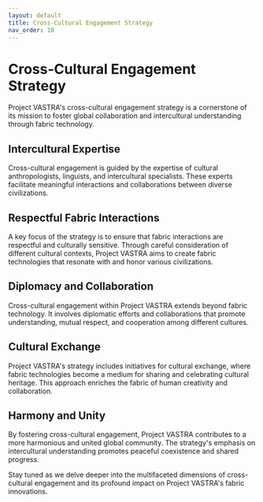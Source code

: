```yaml
---
layout: default
title: Cross-Cultural Engagement Strategy
nav_order: 10
---
```


# Cross-Cultural Engagement Strategy

Project VASTRA's cross-cultural engagement strategy is a cornerstone of its mission to foster global collaboration and intercultural understanding through fabric technology.

## Intercultural Expertise

Cross-cultural engagement is guided by the expertise of cultural anthropologists, linguists, and intercultural specialists. These experts facilitate meaningful interactions and collaborations between diverse civilizations.

## Respectful Fabric Interactions

A key focus of the strategy is to ensure that fabric interactions are respectful and culturally sensitive. Through careful consideration of different cultural contexts, Project VASTRA aims to create fabric technologies that resonate with and honor various civilizations.

## Diplomacy and Collaboration

Cross-cultural engagement within Project VASTRA extends beyond fabric technology. It involves diplomatic efforts and collaborations that promote understanding, mutual respect, and cooperation among different cultures.

## Cultural Exchange

Project VASTRA's strategy includes initiatives for cultural exchange, where fabric technologies become a medium for sharing and celebrating cultural heritage. This approach enriches the fabric of human creativity and collaboration.

## Harmony and Unity

By fostering cross-cultural engagement, Project VASTRA contributes to a more harmonious and united global community. The strategy's emphasis on intercultural understanding promotes peaceful coexistence and shared progress.

Stay tuned as we delve deeper into the multifaceted dimensions of cross-cultural engagement and its profound impact on Project VASTRA's fabric innovations.
